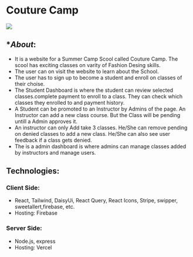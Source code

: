 # **Couture Camp**
<img src="https://i.ibb.co/r6G8NC7/website-screenshot.png">

## **About*:
* It is a website for a Summer Camp Scool called Couture Camp. The scool has exciting classes on varity of Fashion Desing skills.
* The user can on visit the website to learn about the School.
* The user has to sign up to become a student and enroll on classes of their choise.
* The Student Dashboard is where the student can review selected classes.complete payment to enroll to a class. They can check which classes they enrolled to and payment history.
* A Student can be promoted to an Instructor by Admins of the page. An Instructor can add a new class course. But the Class will be pending untill a Admin approves it.
* An instructor can only Add take 3 classes. He/She can remove pending on denied classes to add a new class. He/She can also see user feedback if a class gets denied.
* The is a admin dashboard is where admins can manage classes added by instructors and manage users.

## Technologies:
### Client Side:
* React, Tailwind, DaisyUi, React Query, React Icons, Stripe, swipper, sweetallert,firebase, etc.
* Hosting: Firebase

### Server Side:
* Node.js, express
* Hosting: Vercel
